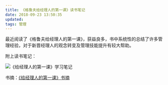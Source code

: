 ```yaml
---
title: 《格鲁夫给经理人的第一课》读书笔记
date: 2018-09-23 13:50:35
updated:
tags: 管理
---
```


最近阅读了《格鲁夫给经理人的第一课》，获益良多，书中系统性的总结了许多管理经验，对于新晋经理人的观念转变及管理技能提升有较大帮助。

附上读书笔记：

![《给经理人的第一课》学习笔记](/img/management/high-output-management/《给经理人的第一课》学习笔记.png)

书摘：[《给经理人的第一课》书摘](/img/management/high-output-management/《给经理人的第一课》书摘.pdf)